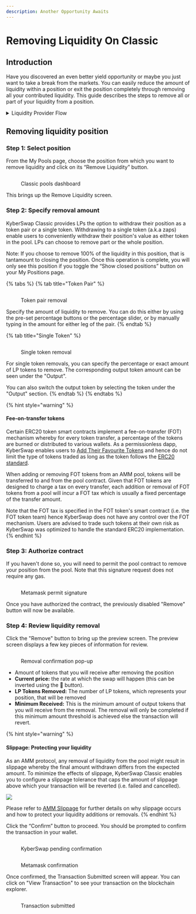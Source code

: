 ```yaml
---
description: Another Opportunity Awaits
---
```


# Removing Liquidity On Classic

## Introduction

Have you discovered an even better yield opportunity or maybe you just want to take a break from the markets. You can easily reduce the amount of liquidity within a position or exit the position completely through removing all your contributed liquidity. This guide describes the steps to remove all or part of your liquidity from a position.

<details>

<summary>Liquidity Provider Flow</summary>

Still deciding on which solution suits you best?&#x20;

* **Overview**: [Earn Yield By Contributing Liquidity](../../../kyberswap-solutions/kyberswap-interface/user-guides/earn-yield-by-contributing-liquidity.md)
* **Detailed comparison**:  [Classic vs Elastic](../../classic-vs-elastic/)&#x20;

#### Next steps

1. [Connect Your Wallet](../../../kyberswap-solutions/kyberswap-interface/user-guides/connect-your-wallet.md)
2. [Switching Networks](../../../kyberswap-solutions/kyberswap-interface/user-guides/selecting-preferred-network.md)
3. [Classic Pool Creation ](classic-pool-creation.md)
4. [Add Liquidity To An Existing Classic Pool ](add-liquidity-to-an-existing-classic-pool.md)
5. [Yield Farming On Classic ](yield-farming-on-classic.md)
6. **Removing Liquidity On Classic <-**

</details>

## Removing liquidity position

### **Step 1**: Select position

From the My Pools page, choose the position from which you want to remove liquidity and click on its “Remove Liquidity” button.

<figure><img src="../../../.gitbook/assets/image (41).png" alt=""><figcaption><p>Classic pools dashboard</p></figcaption></figure>

This brings up the Remove Liquidity screen.

### **Step 2**: Specify removal amount

KyberSwap Classic provides LPs the option to withdraw their position as a token pair or a single token. Withdrawing to a single token (a.k.a zaps) enable users to conveniently withdraw their position's value as either token in the pool. LPs can choose to remove part or the whole position.

Note: If you choose to remove 100% of the liquidity in this position, that is tantamount to closing the position. Once this operation is complete, you will only see this position if you toggle the “Show closed positions” button on your My Positions page.

{% tabs %}
{% tab title="Token Pair" %}
<figure><img src="../../../.gitbook/assets/image (13).png" alt=""><figcaption><p>Token pair removal</p></figcaption></figure>

Specify the amount of liquidity to remove. You can do this either by using the pre-set percentage buttons or the percentage slider, or by manually typing in the amount for either leg of the pair.&#x20;
{% endtab %}

{% tab title="Single Token" %}
<figure><img src="../../../.gitbook/assets/image (57).png" alt=""><figcaption><p>Single token removal</p></figcaption></figure>

For single token removals, you can specify the percentage or exact amount of LP tokens to remove. The corresponding output token amount can be seen under the "Output".

You can also switch the output token by selecting the token under the "Output" section.
{% endtab %}
{% endtabs %}

{% hint style="warning" %}
#### Fee-on-transfer tokens

Certain ERC20 token smart contracts implement a fee-on-transfer (FOT) mechanism whereby for every token transfer, a percentage of the tokens are burned or distributed to various wallets. As a permissionless dapp, KyberSwap enables users to [Add Their Favourite Tokens](../../../kyberswap-solutions/kyberswap-interface/user-guides/add-your-favourite-tokens.md) and hence do not limit the type of tokens traded as long as the token follows the [ERC20 standard](https://docs.openzeppelin.com/contracts/4.x/erc20).

When adding or removing FOT tokens from an AMM pool, tokens will be transferred to and from the pool contract. Given that FOT tokens are designed to charge a tax on every transfer, each addition or removal of FOT tokens from a pool will incur a FOT tax which is usually a fixed percentage of the transfer amount.

Note that the FOT tax is specified in the FOT token's smart contract (i.e. the FOT token team) hence KyberSwap does not have any control over the FOT mechanism. Users are advised to trade such tokens at their own risk as KyberSwap was optimized to handle the standard ERC20 implementation.
{% endhint %}

### Step 3: Authorize contract

If you haven't done so, you will need to permit the pool contract to remove your position from the pool. Note that this signature request does not require any gas.

<figure><img src="../../../.gitbook/assets/image (7) (2).png" alt=""><figcaption><p>Metamask permit signature</p></figcaption></figure>

Once you have authorized the contract, the previously disabled "Remove" button will now be available.

### Step 4: Review liquidity removal

Click the "Remove" button to bring up the preview screen. The preview screen displays a few key pieces of information for review.

<figure><img src="../../../.gitbook/assets/image (43).png" alt=""><figcaption><p>Removal confirmation pop-up</p></figcaption></figure>

* Amount of tokens that you will receive after removing the position
* **Current price:** the rate at which the swap will happen (this can be inverted using the 🔁 button).
* **LP Tokens Removed:** The number of LP tokens, which represents your position, that will be removed
* **Minimum Received:** This is the minimum amount of output tokens that you will receive from the removal. The removal will only be completed if this minimum amount threshold is achieved else the transaction will revert.

{% hint style="warning" %}
#### Slippage: Protecting your liquidity

As an AMM protocol, any removal of liquidity from the pool might result in slippage whereby the final amount withdrawn differs from the expected amount. To minimize the effects of slippage, KyberSwap Classic enables you to configure a slippage tolerance that caps the amount of slippage above which your transaction will be reverted (i.e. failed and cancelled).

![](../../../.gitbook/assets/Classic\_RemoveLiquidity\_SlippageToleranceSetting.png)

Please refer to [AMM Slippage](../../../getting-started/foundational-topics/decentralized-finance/slippage.md#amm-slippage) for further details on why slippage occurs and how to protect your liquidity additions or removals.
{% endhint %}

Click the “Confirm” button to proceed. You should be prompted to confirm the transaction in your wallet.

<figure><img src="../../../.gitbook/assets/image (66).png" alt=""><figcaption><p>KyberSwap pending confirmation</p></figcaption></figure>

<figure><img src="../../../.gitbook/assets/image (62).png" alt=""><figcaption><p>Metamask confirmation</p></figcaption></figure>

Once confirmed, the Transaction Submitted screen will appear. You can click on "View Transaction" to see your transaction on the blockchain explorer.

<figure><img src="../../../.gitbook/assets/image (69).png" alt=""><figcaption><p>Transaction submitted</p></figcaption></figure>
